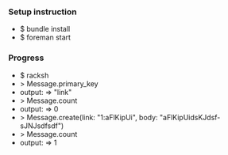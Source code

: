 <h3>Setup instruction</h3>
<ul>
    <li>$ bundle install</li>
    <li>$ foreman start</li>
</ul>

<h3>Progress</h3>
<ul>
    <li>$ racksh</li>
    <li>> Message.primary_key</li>
    <li>output: => "link"</li>
    <li>> Message.count</li>
    <li>output: => 0</li>
    <li>> Message.create(link: "1:aFlKipUi", body: "aFlKipUidsKJdsf-sJNJsdfsdf")</li>
    <li>> Message.count</li>
    <li>output: => 1</li>
</ul>
